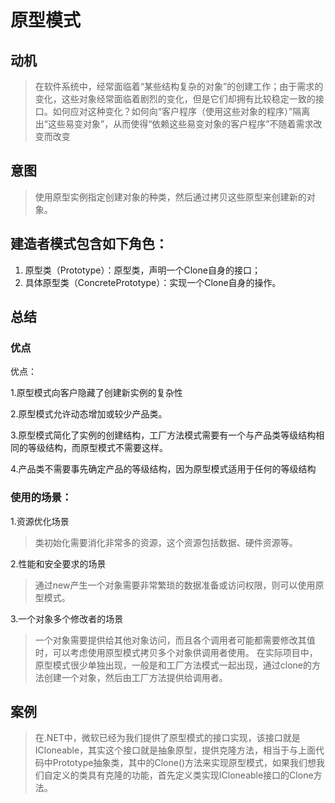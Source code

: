 ﻿# 原型模式
## 动机
>   在软件系统中，经常面临着“某些结构复杂的对象”的创建工作；由于需求的变化，这些对象经常面临着剧烈的变化，但是它们却拥有比较稳定一致的接口。如何应对这种变化？如何向“客户程序（使用这些对象的程序）”隔离出“这些易变对象”，从而使得“依赖这些易变对象的客户程序”不随着需求改变而改变

## 意图
>  使用原型实例指定创建对象的种类，然后通过拷贝这些原型来创建新的对象。

## 建造者模式包含如下角色：
1. 原型类（Prototype）：原型类，声明一个Clone自身的接口；
2. 具体原型类（ConcretePrototype）：实现一个Clone自身的操作。

## 总结
### 优点
优点：

1.原型模式向客户隐藏了创建新实例的复杂性

2.原型模式允许动态增加或较少产品类。

3.原型模式简化了实例的创建结构，工厂方法模式需要有一个与产品类等级结构相同的等级结构，而原型模式不需要这样。

4.产品类不需要事先确定产品的等级结构，因为原型模式适用于任何的等级结构

### 使用的场景：

1.资源优化场景

> 类初始化需要消化非常多的资源，这个资源包括数据、硬件资源等。

2.性能和安全要求的场景

> 通过new产生一个对象需要非常繁琐的数据准备或访问权限，则可以使用原型模式。

3.一个对象多个修改者的场景

> 一个对象需要提供给其他对象访问，而且各个调用者可能都需要修改其值时，可以考虑使用原型模式拷贝多个对象供调用者使用。
在实际项目中，原型模式很少单独出现，一般是和工厂方法模式一起出现，通过clone的方法创建一个对象，然后由工厂方法提供给调用者。

## 案例
> 在.NET中，微软已经为我们提供了原型模式的接口实现，该接口就是ICloneable，其实这个接口就是抽象原型，提供克隆方法，相当于与上面代码中Prototype抽象类，其中的Clone()方法来实现原型模式，如果我们想我们自定义的类具有克隆的功能，首先定义类实现ICloneable接口的Clone方法。